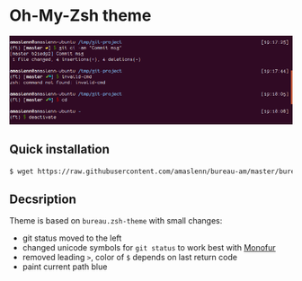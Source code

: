# Oh-My-Zsh theme

<p align="center">
  <img src="./bureau-am.png" >
</p>

## Quick installation
```sh
$ wget https://raw.githubusercontent.com/amaslenn/bureau-am/master/bureau-am.zsh-theme -O ~/.oh-my-zsh/themes/bureau-am.zsh-theme
```

## Decsription
Theme is based on `bureau.zsh-theme` with small changes:
 - git status moved to the left
 - changed unicode symbols for `git status` to work best with [Monofur](http://www.dafont.com/monofur.font)
 - removed leading `>`, color of `$` depends on last return code
 - paint current path blue

